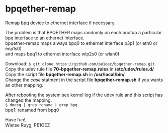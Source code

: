 # bpqether-remap
Remap bpq device to ethernet interface if necessary.

The problem is that BPQETHER maps randomly on each bootup a particular bpq interface to an ethernet interface.      
bpqether-remap maps always bpq0 to ethernet interface p3p1 (or eth0 or enp1s0)  
and maps bpq1 to ethernet interface wlp2s0 (or wlan0)
 
Download: ```$ git clone https://github.com/pe1oez/bpqether-remap.git```  
Copy the udev rule file **70-bpqether-remap.rules** in **/etc/udev/rules.d/**  
Copy the script file **bpqether-remap.sh** in **/usr/local/bin/**  
Change the *case* statment in the script file **bpqether-remap.sh** if you wants an other mapping.  

After rebooting the system see kernel log if the udev rule and this script has changed the mapping.  
```$ dmesg | grep rename | grep bpq```  
bpq1: renamed from bpq0

Have fun!,  
Wietse Ruyg, PE1OEZ
